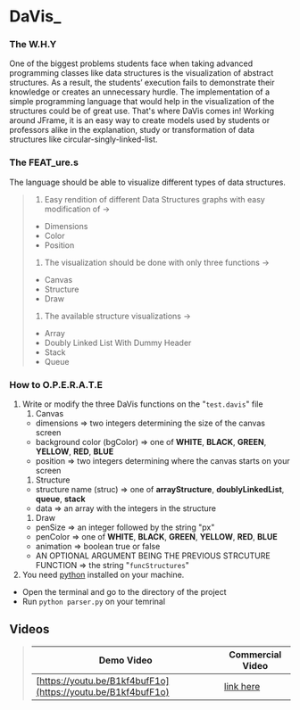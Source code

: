 
# DaVis_
### The W.H.Y

One of the biggest problems students face when taking advanced programming classes like data structures is the visualization of abstract structures. As a result, the students’ execution fails to demonstrate their knowledge or creates an unnecessary hurdle. The implementation of a simple programming language that would help in the visualization of the structures could be of great use. That's where DaVis comes in! Working around JFrame, it is an easy way to create models used by students or professors alike in the explanation, study or transformation of data structures like circular-singly-linked-list.

### The FEAT_ure.s
The language should be able to visualize different types of data structures.

> 1. Easy rendition of different Data Structures graphs with easy modification of ->
>   * Dimensions
>   * Color
>   * Position
> 1. The visualization should be done with only three functions -> 
>   * Canvas
>   * Structure
>   * Draw
> 1. The available structure visualizations ->
>   * Array
>   * Doubly Linked List With Dummy Header
>   * Stack
>   * Queue

### How to O.P.E.R.A.T.E 
1. Write or modify the three DaVis functions on the "`test.davis`" file
   1. Canvas
     * dimensions => two integers determining the size of the canvas screen
     * background color (bgColor) => one of **WHITE**, **BLACK**, **GREEN**, **YELLOW**, **RED**, **BLUE** 
     * position => two integers determining where the canvas starts on your screen
   1. Structure
     * structure name (struc) => one of **arrayStructure**, **doublyLinkedList**, **queue**, **stack**
     * data => an array with the integers in the structure
   1. Draw
     * penSize => an integer followed by the string "px"
     * penColor => one of **WHITE**, **BLACK**, **GREEN**, **YELLOW**, **RED**, **BLUE**
     * animation => boolean true or false
     * AN OPTIONAL ARGUMENT BEING THE PREVIOUS STRCUTURE FUNCTION => the string "`funcStructures`"
1. You need [python](https://www.python.org/downloads/) installed on your machine.
  * Open the terminal and go to the directory of the project
  * Run `python parser.py` on your temrinal 

## Videos
> Demo Video | Commercial Video
> ---------- | ----------------
> [https://youtu.be/B1kf4bufF1o](https://youtu.be/B1kf4bufF1o) | [link here](https://youtu.be)


